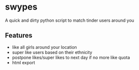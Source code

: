 # swypes

A quick and dirty python script to match tinder users around you

## Features
- like all girls around your location
- super like users based on their ethnicity
- postpone likes/super likes to next day if no more like quota
- html export
